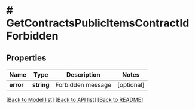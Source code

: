 # # GetContractsPublicItemsContractIdForbidden

## Properties

Name | Type | Description | Notes
------------ | ------------- | ------------- | -------------
**error** | **string** | Forbidden message | [optional] 

[[Back to Model list]](../../README.md#documentation-for-models) [[Back to API list]](../../README.md#documentation-for-api-endpoints) [[Back to README]](../../README.md)


